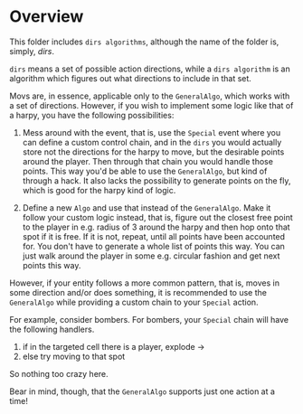 # Overview

This folder includes `dirs algorithms`, although the name of the folder is, simply, *dirs*.

`dirs` means a set of possible action directions, while a `dirs algorithm` is an algorithm which figures out what directions to include in that set.

Movs are, in essence, applicable only to the `GeneralAlgo`, which works with a set of directions. However, if you wish to implement some logic like that of a harpy, you have the following possibilities:

1. Mess around with the event, that is, use the `Special` event where you can define a custom control chain, and in the `dirs` you would actually store not the directions for the harpy to move, but the desirable points around the player. Then through that chain you would handle those points. This way you'd be able to use the `GeneralAlgo`, but kind of through a hack. It also lacks the possibility to generate points on the fly, which is good for the harpy kind of logic.

2. Define a new `Algo` and use that instead of the `GeneralAlgo`. Make it follow your custom logic instead, that is, figure out the closest free point to the player in e.g. radius of 3 around the harpy and then hop onto that spot if it is free. If it is not, repeat, until all points have been accounted for. You don't have to generate a whole list of points this way. You can just walk around the player in some e.g. circular fashion and get next points this way. 

However, if your entity follows a more common pattern, that is, moves in some direction and/or does something, it is recommended to use the `GeneralAlgo` while providing a custom chain to your `Special` action.

For example, consider bombers. For bombers, your `Special` chain will have the following handlers.
1. if in the targeted cell there is a player, explode ->
2. else try moving to that spot

So nothing too crazy here.

Bear in mind, though, that the `GeneralAlgo` supports just one action at a time!
